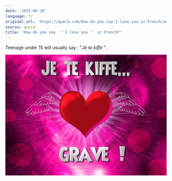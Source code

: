 ```yaml
---
date: '2015-08-28'
language: fr
original_url: 'https://quora.com/How-do-you-say-I-love-you-in-French/answer/Clément-Renaud'
source: quora
title: 'How do you say  ''I love you '' in French?'
---
```


Teenage under 15 will usually say :  "*Je te kiffe* ". 
 
![](/img/quora/main-qimg-25a096fc23bbde7fd85139f5ab60e166-c.png)
